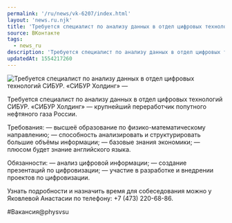 ```yaml
---
permalink: '/ru/news/vk-6207/index.html'
layout: 'news.ru.njk'
title: 'Требуется специалист по анализу данных в отдел цифровых технологий СИБУР'
source: ВКонтакте
tags:
  - news_ru
description: 'Требуется специалист по анализу данных в отдел цифровых технологий СИБУР'
updatedAt: 1554217260
---
```

![Требуется специалист по анализу данных в отдел цифровых технологий СИБУР. «СИБУР Холдинг» —](https://sun9-24.userapi.com/impf/c848616/v848616637/167b2c/xl37zCcQl2Q.jpg?size=1280x850&quality=96&sign=3d982555c2898e298b6d9cbd9c0b4990&c_uniq_tag=sOg_8bgstegf-16fMl10U6tx_Kvp92Xux2fXKc2dCik&type=album)

Требуется специалист по анализу данных в отдел цифровых технологий СИБУР. «СИБУР Холдинг» — крупнейший переработчик попутного нефтяного газа России.

Требования:
— высшеё образование по физико-математическому направлению;
— способность анализировать и структурировать большие объёмы информации;
— базовые знания экономики;
— плюсом будет знание английского языка.

Обязанности:
— анализ цифровой информации;
— создание презентаций по цифровизации;
— участие в разработке и внедрении проектов по цифровизации.

Узнать подробности и назначить время для собеседования можно у Яковлевой Анастасии по телефону: +7 (473) 220-68-86.

#Вакансия@physvsu
